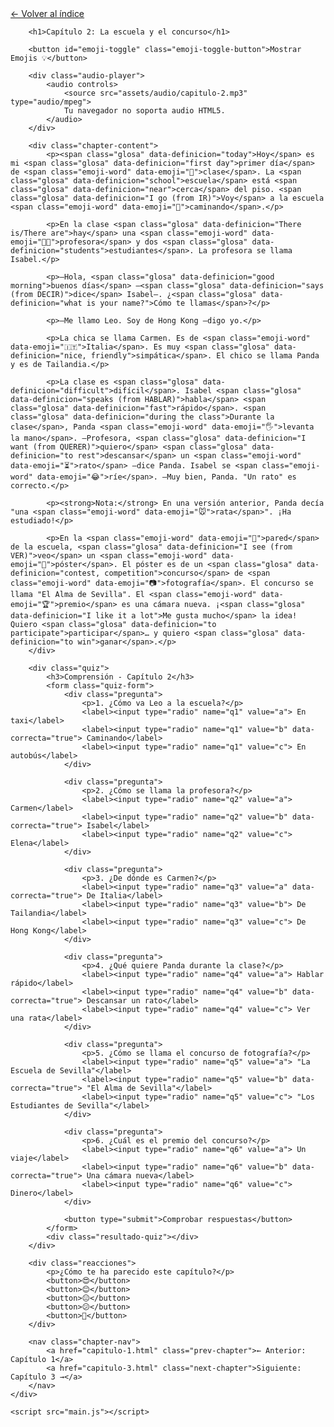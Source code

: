 <!DOCTYPE html>
<html lang="es">
<head>
    <meta charset="UTF-8">
    <meta name="viewport" content="width=device-width, initial-scale=1.0">
    <title>Capítulo 2: La escuela y el concurso</title>
    <link rel="stylesheet" href="style.css">
</head>
<body>
    <div class="container">
        <a href="index.html" class="back-link">← Volver al índice</a>
        
        <h1>Capítulo 2: La escuela y el concurso</h1>
        
        <button id="emoji-toggle" class="emoji-toggle-button">Mostrar Emojis 💡</button>
        
        <div class="audio-player">
            <audio controls>
                <source src="assets/audio/capitulo-2.mp3" type="audio/mpeg">
                Tu navegador no soporta audio HTML5.
            </audio>
        </div>
        
        <div class="chapter-content">
            <p><span class="glosa" data-definicion="today">Hoy</span> es mi <span class="glosa" data-definicion="first day">primer día</span> de <span class="emoji-word" data-emoji="🏫">clase</span>. La <span class="glosa" data-definicion="school">escuela</span> está <span class="glosa" data-definicion="near">cerca</span> del piso. <span class="glosa" data-definicion="I go (from IR)">Voy</span> a la escuela <span class="emoji-word" data-emoji="🚶">caminando</span>.</p>

            <p>En la clase <span class="glosa" data-definicion="There is/There are">hay</span> una <span class="emoji-word" data-emoji="👩‍🏫">profesora</span> y dos <span class="glosa" data-definicion="students">estudiantes</span>. La profesora se llama Isabel.</p>

            <p>—Hola, <span class="glosa" data-definicion="good morning">buenos días</span> —<span class="glosa" data-definicion="says (from DECIR)">dice</span> Isabel—. ¿<span class="glosa" data-definicion="what is your name?">Cómo te llamas</span>?</p>

            <p>—Me llamo Leo. Soy de Hong Kong —digo yo.</p>

            <p>La chica se llama Carmen. Es de <span class="emoji-word" data-emoji="🇮🇹">Italia</span>. Es muy <span class="glosa" data-definicion="nice, friendly">simpática</span>. El chico se llama Panda y es de Tailandia.</p>

            <p>La clase es <span class="glosa" data-definicion="difficult">difícil</span>. Isabel <span class="glosa" data-definicion="speaks (from HABLAR)">habla</span> <span class="glosa" data-definicion="fast">rápido</span>. <span class="glosa" data-definicion="during the class">Durante la clase</span>, Panda <span class="emoji-word" data-emoji="🖐️">levanta la mano</span>. —Profesora, <span class="glosa" data-definicion="I want (from QUERER)">quiero</span> <span class="glosa" data-definicion="to rest">descansar</span> un <span class="emoji-word" data-emoji="⏳">rato</span> —dice Panda. Isabel se <span class="emoji-word" data-emoji="😂">ríe</span>. —Muy bien, Panda. "Un rato" es correcto.</p>

            <p><strong>Nota:</strong> En una versión anterior, Panda decía "una <span class="emoji-word" data-emoji="🐭">rata</span>". ¡Ha estudiado!</p>

            <p>En la <span class="emoji-word" data-emoji="🧱">pared</span> de la escuela, <span class="glosa" data-definicion="I see (from VER)">veo</span> un <span class="emoji-word" data-emoji="📜">póster</span>. El póster es de un <span class="glosa" data-definicion="contest, competition">concurso</span> de <span class="emoji-word" data-emoji="📷">fotografía</span>. El concurso se llama "El Alma de Sevilla". El <span class="emoji-word" data-emoji="🏆">premio</span> es una cámara nueva. ¡<span class="glosa" data-definicion="I like it a lot">Me gusta mucho</span> la idea! Quiero <span class="glosa" data-definicion="to participate">participar</span>… y quiero <span class="glosa" data-definicion="to win">ganar</span>.</p>
        </div>

        <div class="quiz">
            <h3>Comprensión - Capítulo 2</h3>
            <form class="quiz-form">
                <div class="pregunta">
                    <p>1. ¿Cómo va Leo a la escuela?</p>
                    <label><input type="radio" name="q1" value="a"> En taxi</label>
                    <label><input type="radio" name="q1" value="b" data-correcta="true"> Caminando</label>
                    <label><input type="radio" name="q1" value="c"> En autobús</label>
                </div>

                <div class="pregunta">
                    <p>2. ¿Cómo se llama la profesora?</p>
                    <label><input type="radio" name="q2" value="a"> Carmen</label>
                    <label><input type="radio" name="q2" value="b" data-correcta="true"> Isabel</label>
                    <label><input type="radio" name="q2" value="c"> Elena</label>
                </div>

                <div class="pregunta">
                    <p>3. ¿De dónde es Carmen?</p>
                    <label><input type="radio" name="q3" value="a" data-correcta="true"> De Italia</label>
                    <label><input type="radio" name="q3" value="b"> De Tailandia</label>
                    <label><input type="radio" name="q3" value="c"> De Hong Kong</label>
                </div>

                <div class="pregunta">
                    <p>4. ¿Qué quiere Panda durante la clase?</p>
                    <label><input type="radio" name="q4" value="a"> Hablar rápido</label>
                    <label><input type="radio" name="q4" value="b" data-correcta="true"> Descansar un rato</label>
                    <label><input type="radio" name="q4" value="c"> Ver una rata</label>
                </div>

                <div class="pregunta">
                    <p>5. ¿Cómo se llama el concurso de fotografía?</p>
                    <label><input type="radio" name="q5" value="a"> "La Escuela de Sevilla"</label>
                    <label><input type="radio" name="q5" value="b" data-correcta="true"> "El Alma de Sevilla"</label>
                    <label><input type="radio" name="q5" value="c"> "Los Estudiantes de Sevilla"</label>
                </div>

                <div class="pregunta">
                    <p>6. ¿Cuál es el premio del concurso?</p>
                    <label><input type="radio" name="q6" value="a"> Un viaje</label>
                    <label><input type="radio" name="q6" value="b" data-correcta="true"> Una cámara nueva</label>
                    <label><input type="radio" name="q6" value="c"> Dinero</label>
                </div>

                <button type="submit">Comprobar respuestas</button>
            </form>
            <div class="resultado-quiz"></div>
        </div>

        <div class="reacciones">
            <p>¿Cómo te ha parecido este capítulo?</p>
            <button>😍</button>
            <button>😊</button>
            <button>😐</button>
            <button>😕</button>
            <button>🤔</button>
        </div>

        <nav class="chapter-nav">
            <a href="capitulo-1.html" class="prev-chapter">← Anterior: Capítulo 1</a>
            <a href="capitulo-3.html" class="next-chapter">Siguiente: Capítulo 3 →</a>
        </nav>
    </div>

    <script src="main.js"></script>
</body>
</html>
